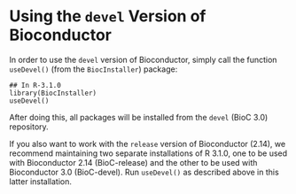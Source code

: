 Using the `devel` Version of Bioconductor
=========================================


In order to use the `devel` version of Bioconductor, simply call
the function `useDevel()` (from the `BiocInstaller`) package:

    ## In R-3.1.0
    library(BiocInstaller) 
    useDevel()

After doing this, all packages will be installed from the `devel`
(BioC 3.0) repository.

If you also want to work with the `release` version of Bioconductor
(2.14), we recommend maintaining two separate installations of R
3.1.0, one to be used with Bioconductor 2.14 (BioC-release) and the
other to be used with Bioconductor 3.0 (BioC-devel). Run `useDevel()`
as described above in this latter installation.

<!--
An easy way to do this is to have two separate installations of R-3.1.

A more complicated way is to use the `R_LIBS_USER` environment
variable.  First, create two separate directories. Suggested directory
names are Linux:
    
    ~/R/x86_64-unknown-linux-gnu-library/3.1-bioc-release
    ~/R/x86_64-unknown-linux-gnu-library/3.1-bioc-devel

Mac OS:
    
    ~/Library/R/3.1-bioc-release/library
    ~/Library/R/3.1-bioc-devel/library

and Windows:
    
    C:\Users\YOUR_NAME\Documents\R\win-library\3.1-bioc-release
    C:\Users\YOUR_NAME\Documents\R\win-library\3.1-bioc-devel
    
(change `YOUR_NAME` to your user name)
    
Invoke "R for bioc-devel" or "R for bioc-release" from the command
line on Linux:
    
    R_LIBS_USER=~/R/x86_64-unknown-linux-gnu-library/3.1-bioc-release R
    R_LIBS_USER=~/R/x86_64-unknown-linux-gnu-library/3.1-bioc-devel R
    
Mac OS X:
    
    R_LIBS_USER=~~/Library/R/3.1-bioc-release/library R
    R_LIBS_USER=~~/Library/R/3.1-bioc-devel/library R

and Windows (assuming that R.exe is in PATH):
    
    cmd /C "set R_LIBS_USER=C:\Users\YOUR_NAME\Documents\R\win-library\3.1-bioc-release &&  R"
    cmd /C "set R_LIBS_USER=C:\Users\YOUR_NAME\Documents\R\win-library\3.1-bioc-devel &&  R"
    
When correctly configured, R's `.libPaths()` function will return the
`release` or `devel` directory as its first entry. Packages are
installed to that directory, and that is the first place that
`library()` looks for them.  <code>biocLite()</code> and
<code>install.packages()</code> respect this setting;
<code>update.packages()</code> attempts to update packages in the
directory where the current package is installed.

Aliases
-------

On Linux and Mac OS X, you can create a bash alias to save typing. Add the
following to your ~/bash_profile on Linux:
    
    alias Rdevel='R_LIBS_USER=~/R/x86_64-unknown-linux-gnu-library/3.1-bioc-devel R'
    alias Rrelease='R_LIBS_USER=~/R/x86_64-unknown-linux-gnu-library/3.1-bioc-release R'
    
or Mac OS X
    
    alias Rdevel='R_LIBS_USER=~/Library/R/3.1-bioc-devel/library R'
    alias Rrelease='R_LIBS_USER=~/Library/R/3.1-bioc-release/library R'
    
Invoke R from the command line as `Rdevel` or `Rrelease`.

On Windows, create two shortcuts, one for `release` and one for
`devel`. For `devel` (do similar steps for `release`) go to My
Computer and navigate to a directory that is in your PATH. Then
right-click and choose New->Shortcut.  In the "type the location of
the item" box, put:

    cmd /C "set R_LIBS_USER=C:\Users\YOUR_NAME\Documents\R\win-library\3.1-bioc-devel &&  R"

(again, it's assumed R.exe is in your PATH) Click "Next", and in the
"Type a name for this shortcut" box, type

    Rdevel
    
Invoke these from the command line as `Rdevel.lnk`.
    
Because `R_LIBS_USER` is an environment variable, its value should be
inherited by any subprocesses started by R, so they should do the
right thing as well.
-->
